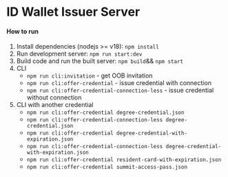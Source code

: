 # ID Wallet Issuer Server
#### How to run

1. Install dependencies (nodejs >= v18):
   `npm install`
2. Run development server:
    `npm run start:dev`
3. Build code and run the built server:
   `npm build`&& `npm start`
4. CLI
   - `npm run cli:invitation` - get OOB invitation
   - `npm run cli:offer-credential` - issue credential with connection
   - `npm run cli:offer-credential-connection-less` - issue credential without connection
5. CLI with another credential
   - `npm run cli:offer-credential degree-credential.json`
   - `npm run cli:offer-credential-connection-less degree-credential.json`
   - `npm run cli:offer-credential degree-credential-with-expiration.json`
   - `npm run cli:offer-credential-connection-less degree-credential-with-expiration.json`
   - `npm run cli:offer-credential resident-card-with-expiration.json`
   - `npm run cli:offer-credential summit-access-pass.json`
